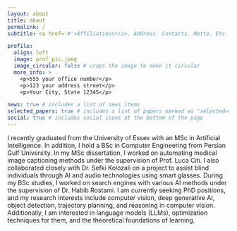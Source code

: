 ```yaml
---
layout: about
title: about
permalink: /
subtitle: <a href='#'>Affiliations</a>. Address. Contacts. Motto. Etc.

profile:
  align: left
  image: prof_pic.jpeg
  image_circular: false # crops the image to make it circular
  more_info: >
    <p>555 your office number</p>
    <p>123 your address street</p>
    <p>Your City, State 12345</p>

news: true # includes a list of news items
selected_papers: true # includes a list of papers marked as "selected={true}"
social: true # includes social icons at the bottom of the page
---
```


I recently graduated from the University of Essex with an MSc in Artificial Intelligence. In addition, I hold a BSc in Computer Engineering from Persian Gulf University. In my MSc dissertation, I worked on automating medical image captioning methods under the supervision of Prof. Luca Citi. I also collaborated closely with Dr. Sefki Kolozali on a project to assist blind individuals through AI and audio technologies using smart glasses. During my BSc studies, I worked on search engines with various AI methods under the supervision of Dr. Habib Rostami. I am currently seeking PhD positions, and my research interests include computer vision, deep generative AI, object detection, trajectory planning, and reasoning in computer vision. Additionally, I am interested in language models (LLMs), optimization techniques for them, and the theoretical foundations of learning.

